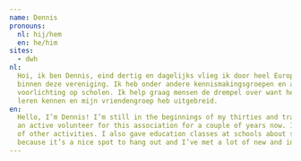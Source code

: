```yaml
---
name: Dennis
pronouns: 
  nl: hij/hem
  en: he/him
sites:
  - dwh
nl:
  Hoi, ik ben Dennis, eind dertig en dagelijks vlieg ik door heel Europa. Daarnaast ben ik al een aantal jaar actief
  binnen deze vereniging. Ik heb onder andere kennismakingsgroepen en activiteiten georganiseerd. Ook geef ik
  voorlichting op scholen. Ik help graag mensen de drempel over want het is een hele leuke tent waar ik veel mensen heb
  leren kennen en mijn vriendengroep heb uitgebreid.
en:
  Hello, I’m Dennis! I’m still in the beginnings of my thirties and travel all over Europe on a daily basis. I’ve been
  an active volunteer for this association for a couple of years now. I have organized introduction groups an all kind
  of other activities. I also gave education classes at schools about sexual diversity. I would like to be your barbuddy
  because it’s a nice spot to hang out and I’ve met a lot of new and interesting people within this association.
---
```

